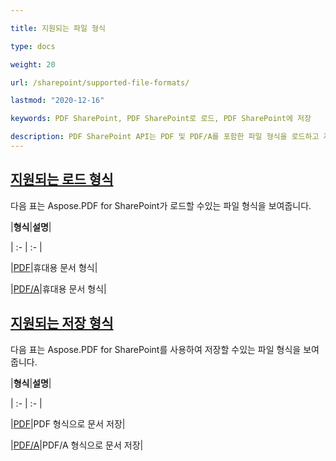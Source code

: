 ```yaml
---

title: 지원되는 파일 형식

type: docs

weight: 20

url: /sharepoint/supported-file-formats/

lastmod: "2020-12-16"

keywords: PDF SharePoint, PDF SharePoint로 로드, PDF SharePoint에 저장

description: PDF SharePoint API는 PDF 및 PDF/A를 포함한 파일 형식을 로드하고 저장할 수 있습니다.
---
```


## <ins>**지원되는 로드 형식**

다음 표는 Aspose.PDF for SharePoint가 로드할 수있는 파일 형식을 보여줍니다.



|**형식**|**설명**|

| :- | :- |

|[PDF](https://docs.fileformat.com/pdf/)|휴대용 문서 형식|

|[PDF/A](https://docs.fileformat.com/pdf/a/)|휴대용 문서 형식|

## <ins>**지원되는 저장 형식**

다음 표는 Aspose.PDF for SharePoint를 사용하여 저장할 수있는 파일 형식을 보여줍니다.



|**형식**|**설명**|

| :- | :- |

|[PDF](https://docs.fileformat.com/pdf/)|PDF 형식으로 문서 저장|

|[PDF/A](https://docs.fileformat.com/pdf/a/)|PDF/A 형식으로 문서 저장|